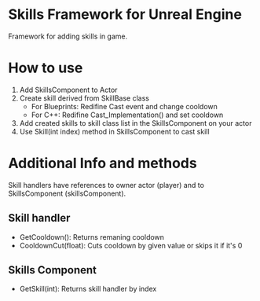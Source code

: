 # Skills Framework for Unreal Engine
Framework for adding skills in game.

# How to use
1. Add SkillsComponent to Actor
2. Create skill derived from SkillBase class
    - For Blueprints:  Redifine Cast event and change cooldown
    - For C++:         Redifine Cast_Implementation() and set cooldown
3. Add created skills to skill class list in the SkillsComponent on your actor
4. Use Skill(int index) method in SkillsComponent to cast skill

# Additional Info and methods
Skill handlers have references to owner actor (player) and to SkillsComponent (skillsComponent).

Skill handler
-
- GetCooldown(): Returns remaning cooldown
- CooldownCut(float): Cuts cooldown by given value or skips it if it's 0

Skills Component
-
- GetSkill(int): Returns skill handler by index
